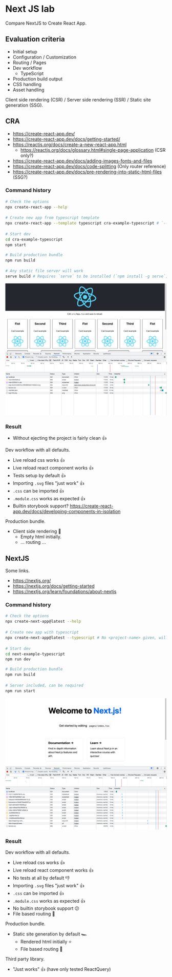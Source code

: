 # Next JS lab

Compare NextJS to Create React App.

## Evaluation criteria

- Initial setup
- Configuration / Customization
- Routing / Pages
- Dev workflow
  - TypeScript
- Production build output
- CSS handling
- Asset handling

Client side rendering (CSR) / Server side rendering (SSR) / Static site generation (SSG).

## CRA

- https://create-react-app.dev/
- https://create-react-app.dev/docs/getting-started/
- https://reactjs.org/docs/create-a-new-react-app.html
  - https://reactjs.org/docs/glossary.html#single-page-application (CSR only?)
- https://create-react-app.dev/docs/adding-images-fonts-and-files
- https://create-react-app.dev/docs/code-splitting (Only router reference)
- https://create-react-app.dev/docs/pre-rendering-into-static-html-files (SSG?)

### Command history

```sh
# Check the options
npx create-react-app --help

# Create new app from typescript template
npx create-react-app --template typescript cra-example-typescript # `--template typescript` == `--template cra-template-typescript`

# Start dev
cd cra-example-typescript
npm start
```

```sh
# Build production bundle
npm run build

# Any static file server will work
serve build # Requires `serve` to be installed (`npm install -g serve`)
```

![cra-network](docs/cra-network.png)

### Result

- Without ejecting the project is fairly clean 👍

Dev workflow with all defaults.

- Live reload css works 👍
- Live reload react component works 👍
- Tests setup by default 👍
- Importing `.svg` files "just work" 👍
- `.css` can be imported 👍
- `.module.css` works as expected 👍
- Builtin storybook support?
  https://create-react-app.dev/docs/developing-components-in-isolation

Production bundle.

- Client side rendering 🤷
  - Empty html initially.
  - ... routing ...

## NextJS

Some links.

- https://nextjs.org/
- https://nextjs.org/docs/getting-started
- https://nextjs.org/learn/foundations/about-nextjs

### Command history

```sh
# Check the options
npx create-next-app@latest --help

# Create new app with typescript
npx create-next-app@latest --typescript # No <project-name> given, will be interactive

# Start dev
cd next-example-typescript
npm run dev
```

```sh
# Build production bundle
npm run build

# Server included, can be required
npm run start
```

![next-network](docs/nextjs-network.png)

### Result

Dev workflow with all defaults.

- Live reload css works 👍
- Live reload react component works 👍
- No tests at all by default 👎
- Importing `.svg` files "just work" 👍
- `.css` can be imported 👍
- `.module.css` works as expected 👍
- No builtin storybook support 😕
- File based routing 🤯

Production bundle.

- Static site generation by default 🏎
  - Rendered html initially ⭐️
  - File based routing 🤯

Third party library.

- "Just works" 👍
  (have only tested ReactQuery)
